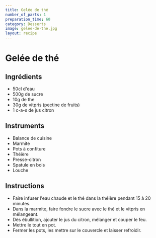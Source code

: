 ```yaml
---
title: Gelée de thé
number_of_parts: 1
preparation_time: 60
category: Desserts
image: gelee-de-the.jpg
layout: recipe
---
```

# Gelée de thé

## Ingrédients

- 50cl d'eau
- 500g de sucre
- 10g de the
- 30g de vitpris (pectine de fruits)
- 1 c-a-s de jus citron

## Instruments

- Balance de cuisine
- Marmite
- Pots à confiture
- Théière
- Presse-citron
- Spatule en bois
- Louche

## Instructions

- Faire infuser l'eau chaude et le thé dans la théière pendant 15 à 20 minutes.
- Dans la marmite, faire fondre le sucre avec le thé et le vitpris en mélangeant.
- Dès ébullition, ajouter le jus du citron, mélanger et couper le feu.
- Mettre le tout en pot.
- Fermer les pots, les mettre sur le couvercle et laisser refroidir.
